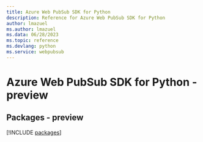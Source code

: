 ```yaml
---
title: Azure Web PubSub SDK for Python
description: Reference for Azure Web PubSub SDK for Python
author: lmazuel
ms.author: lmazuel
ms.data: 06/28/2023
ms.topic: reference
ms.devlang: python
ms.service: webpubsub
---
```

# Azure Web PubSub SDK for Python - preview
## Packages - preview
[!INCLUDE [packages](web-pubsub-index.md)]